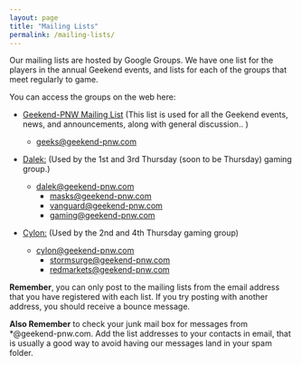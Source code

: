 ```yaml
---
layout: page
title: "Mailing Lists"
permalink: /mailing-lists/
---
```


Our mailing lists are hosted by Google Groups.  We have one list for the players in the annual Geekend events, and lists for each of the groups that meet regularly to game.

You can access the groups on the web here:

- [Geekend-PNW Mailing List](https://groups.google.com/a/geekend-pnw.com/d/forum/geeks) (This list is used for all the Geekend events, news, and announcements, along with general discussion..
)
  - [geeks@geekend-pnw.com](mailto:geeks@geekend-pnw.com)


- [Dalek:](https://groups.google.com/a/geekend-pnw.com/d/forum/dalek) (Used by the 1st and 3rd Thursday (soon to be Thursday) gaming group.)
  - [dalek@geekend-pnw.com](mailto:dalek@geekend-pnw.com)
    - masks@geekend-pnw.com
    - vanguard@geekend-pnw.com
    - gaming@geekend-pnw.com


- [Cylon:](https://groups.google.com/a/geekend-pnw.com/d/forum/cylon) (Used by the 2nd and 4th Thursday gaming group)
  - [cylon@geekend-pnw.com](mailto:cylon@geekend-pnw.com)
    - stormsurge@geekend-pnw.com
    - redmarkets@geekend-pnw.com


**Remember**, you can only post to the mailing lists from the email address that you have registered with each list.  If you try posting with another address, you should receive a bounce message.

**Also Remember** to check your junk mail box for messages from *@geekend-pnw.com.  Add the list addresses to your contacts in email, that is usually a good way to avoid having our messages land in your spam folder.


